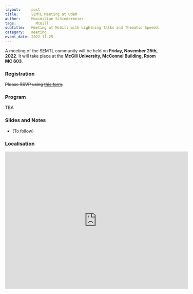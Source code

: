 ```yaml
---
layout:     post
title:      SEMTL Meeting at UdeM
author:     Maximilian Schiedermeier
tags: 		  McGill
subtitle:  	Meeting at McGill with Lightning Talks and Thematic Speeddating (25/11/22)
category:   meeting
event_date: 2022-11-25
---
```


A meeting of the SEMTL community will be held on **Friday, November 25th, 2022**. It will take place at the **McGill University, McConnel Building, Room MC 603**.

### Registration

~~Please RSVP using [this form](https://docs.google.com/spreadsheets/d/1fG5uRQbvPufsGLUAnelnuzTSneUVe6L1RDAD7ZTWeIE/edit?usp=sharing).~~

### Program

TBA

### Slides and Notes

- (To follow)

### Localisation

<iframe src="https://www.google.com/maps/embed?pb=!1m18!1m12!1m3!1d2796.1995343707367!2d-73.57862068475538!3d45.50606177910144!2m3!1f0!2f0!3f0!3m2!1i1024!2i768!4f13.1!3m3!1m2!1s0x4cc91a464578f1ff%3A0xb044114ae799c08c!2sMcConnell%20Engineering%20Building!5e0!3m2!1sen!2sca!4v1667330529807!5m2!1sen!2sca" width="600" height="450" style="border:0;" allowfullscreen="" loading="lazy" referrerpolicy="no-referrer-when-downgrade"></iframe>
